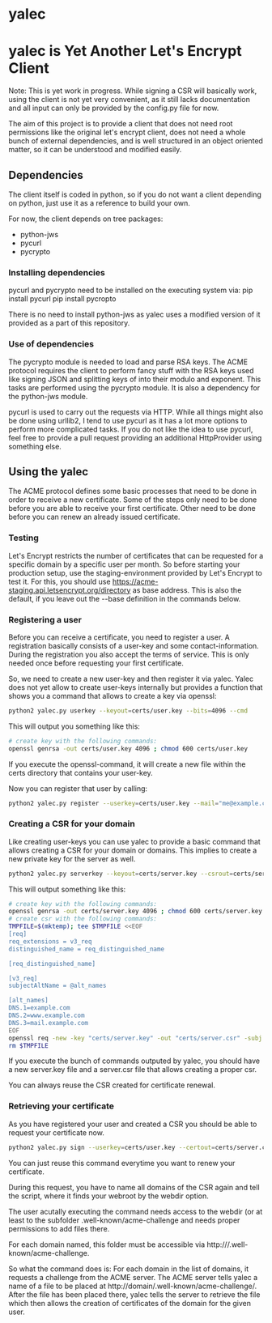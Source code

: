 # yalec
# yalec is Yet Another Let's Encrypt Client #

Note: This is yet work in progress. While signing a CSR will basically work,
using the client is not yet very convenient, as it still lacks documentation
and all input can only be provided by the config.py file for now.

The aim of this project is to provide a client that does not need root
permissions like the original let's encrypt client, does not need a whole
bunch of external dependencies, and is well structured in an object oriented
matter, so it can be understood and modified easily.

## Dependencies ##

The client itself is coded in python, so if you do not want a client depending
on python, just use it as a reference to build your own.

For now, the client depends on tree packages:
* python-jws
* pycurl
* pycrypto

### Installing dependencies ###

pycurl and pycrypto need to be installed on the executing system via:
  pip install pycurl
  pip install pycropto

There is no need to install python-jws as yalec uses a modified version of it
provided as a part of this repository.

### Use of dependencies ###

The pycrypto module is needed to load and parse RSA keys. The ACME protocol
requires the client to perform fancy stuff with the RSA keys used like signing
JSON and splitting keys of into their modulo and exponent. This tasks are
performed using the pycrypto module. It is also a dependency for the
python-jws module.

pycurl is used to carry out the requests via HTTP. While all things might also
be done using urllib2, I tend to use pycurl as it has a lot more options to
perform more complicated tasks. If you do not like the idea to use pycurl, feel
free to provide a pull request providing an additional HttpProvider using
something else.

## Using the yalec ##

The ACME protocol defines some basic processes that need to be done in order to
receive a new certificate. Some of the steps only need to be done before you
are able to receive your first certificate. Other need to be done before you
can renew an already issued certificate.

### Testing ###

Let's Encrypt restricts the number of certificates that can be requested for a
specific domain by a specific user per month. So before starting your production
setup, use the staging-environment provided by Let's Encrypt to test it. For
this, you should use https://acme-staging.api.letsencrypt.org/directory as
base address. This is also the default, if you leave out the --base definition
in the commands below.

### Registering a user ###

Before you can receive a certificate, you need to register a user. A
registration basically consists of a user-key and some contact-information.
During the registration you also accept the terms of service. This is only
needed once before requesting your first certificate.

So, we need to create a new user-key and then register it via yalec. Yalec does
not yet allow to create user-keys internally but provides a function that shows
you a command that allows to create a key via openssl:

```bash
python2 yalec.py userkey --keyout=certs/user.key --bits=4096 --cmd
```

This will output you something like this:
```bash
# create key with the following commands:
openssl genrsa -out certs/user.key 4096 ; chmod 600 certs/user.key
```

If you execute the openssl-command, it will create a new file within the certs
directory that contains your user-key.

Now you can register that user by calling:

```bash
python2 yalec.py register --userkey=certs/user.key --mail="me@example.com" --base="https://acme-v01.api.letsencrypt.org"
```

### Creating a CSR for your domain ###

Like creating user-keys you can use yalec to provide a basic command that allows
creating a CSR for your domain or domains. This implies to create a new private
key for the server as well.

```bash
python2 yalec.py serverkey --keyout=certs/server.key --csrout=certs/server.csr --domain=example.com --domain=www.example.com --domain=mail.example.com --cmd
```

This will output something like this:
```bash
# create key with the following commands:
openssl genrsa -out certs/server.key 4096 ; chmod 600 certs/server.key
# create csr with the following commands:
TMPFILE=$(mktemp); tee $TMPFILE <<EOF
[req]
req_extensions = v3_req
distinguished_name = req_distinguished_name

[req_distinguished_name]

[v3_req]
subjectAltName = @alt_names

[alt_names]
DNS.1=example.com
DNS.2=www.example.com
DNS.3=mail.example.com
EOF
openssl req -new -key "certs/server.key" -out "certs/server.csr" -subj "/CN=example.com/" -config $TMPFILE
rm $TMPFILE
```

If you execute the bunch of commands outputed by yalec, you should have a new
server.key file and a server.csr file that allows creating a proper csr.

You can always reuse the CSR created for certificate renewal.

### Retrieving your certificate ###

As you have registered your user and created a CSR you should be able to request
your certificate now.

```bash
python2 yalec.py sign --userkey=certs/user.key --certout=certs/server.crt --csr=certs/server.csr --domain=example.com --domain=www.example.com --domain=mail.example.com webdir=/tmp/acme --base="https://acme-v01.api.letsencrypt.org"
```

You can just reuse this command everytime you want to renew your certificate.

During this request, you have to name all domains of the CSR again and tell
the script, where it finds your webroot by the webdir option.

The user acutally executing the command needs access to the webdir (or at least
to the subfolder .well-known/acme-challenge and needs proper permissions to add
files there.

For each domain named, this folder must be accessible via
http://<domain>/.well-known/acme-challenge.

So what the command does is:
For each domain in the list of domains, it requests a challenge from the ACME
server. The ACME server tells yalec a name of a file to be placed at
http://domain/.well-known/acme-challenge/<filename>. After the file has been
placed there, yalec tells the server to retrieve the file which then allows
the creation of certificates of the domain for the given user.

